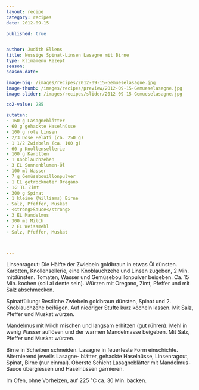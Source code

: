 ```yaml
---
layout: recipe
category: recipes
date: 2012-09-15

published: true


author: Judith Ellens
title: Nussige Spinat-Linsen Lasagne mit Birne
type: Klimamenu Rezept
season: 
season-date: 

image-big: /images/recipes/2012-09-15-Gemueselasagne.jpg
image-thumb: /images/recipes/preview/2012-09-15-Gemueselasagne.jpg
image-slider: /images/recipes/slider/2012-09-15-Gemueselasagne.jpg

co2-value: 285

zutaten:
- 160 g Lasagneblätter
- 60 g gehackte Haselnüsse 
- 100 g rote Linsen
- 2/3 Dose Pelati (ca. 250 g)
- 1 1/2 Zwiebeln (ca. 100 g)
- 60 g Knollensellerie
- 100 g Karotten
- 1 Knoblauchzehen
- 3 EL Sonnenblumen-Öl
- 100 ml Wasser
- 7 g Gemüsebouillonpulver 
- 1 EL getrockneter Oregano 
- 1⁄2 TL Zimt
- 300 g Spinat
- 1 kleine (Williams) Birne
- Salz, Pfeffer, Muskat
- <strong>Sauce</strong>
- 3 EL Mandelmus 
- 300 ml Milch
- 2 EL Weissmehl 
- Salz, Pfeffer, Muskat



---
```


Linsenragout: 
Die Hälfte der Zwiebeln goldbraun in etwas Öl dünsten. Karotten, Knollensellerie, eine Knoblauchzehe und Linsen zugeben, 2 Min. mitdünsten.
Tomaten, Wasser und Gemüsebouillonpulver beigeben. Ca. 15 Min. kochen (soll al dente sein). Würzen mit Oregano, Zimt, Pfeffer und mit Salz abschmecken.

Spinatfüllung:
Restliche Zwiebeln goldbraun dünsten, Spinat und 2. Knoblauchzehe beifügen. Auf niedriger Stufte kurz köcheln lassen.
Mit Salz, Pfeffer und Muskat würzen.

Mandelmus mit Milch mischen und langsam erhitzen (gut rühren). Mehl in wenig Wasser auflösen
und der warmen Mandelmasse beigeben. Mit Salz, Pfeffer und Muskat würzen.

Birne in Scheiben schneiden. Lasagne in feuerfeste Form einschichte. Alternierend jeweils Lasagne- blätter, gehackte Haselnüsse, Linsenragout, Spinat, Birne (nur einmal). Oberste Schicht Lasagneblätter mit Mandelmus-Sauce übergiessen und Haselnüssen garnieren.

Im Ofen, ohne Vorheizen, auf 225 °C ca. 30 Min. backen.